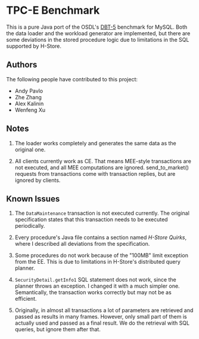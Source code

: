 # TPC-E Benchmark

This is a pure Java port of the OSDL's [DBT-5](http://sourceforge.net/apps/mediawiki/osdldbt/) benchmark for MySQL.
Both the data loader and the workload generator are implemented, but there are some deviations in the stored procedure
logic due to limitations in the SQL supported by H-Store.


## Authors

The following people have contributed to this project:

* Andy Pavlo
* Zhe Zhang
* Alex Kalinin
* Wenfeng Xu


## Notes

1. The loader works completely and generates the same data as the original one.

2. All clients currently work as CE. That means MEE-style transactions are not executed, and all MEE computations are
ignored. send_to_market() requests from transactions come with transaction replies, but are ignored by clients.


## Known Issues

1. The `DataMaintenance` transaction is not executed currently. The original specification states that this transaction
needs to be executed periodically.

2. Every procedure's Java file contains a section named *H-Store Quirks*, where I described all deviations from the
specification.

3. Some procedures do not work because of the "100MB" limit exception from the EE. This is due to limitations in
H-Store's distributed query planner.

4. `SecurityDetail.getInfo1` SQL statement does not work, since the planner throws an exception. I changed it with a
much simpler one. Semantically, the transaction works correctly but may not be as efficient. 

5. Originally, in almost all transactions a lot of parameters are retrieved and passed as results in many frames.
However, only small part of them is actually used and passed as a final result. We do the retrieval with SQL queries,
but ignore them after that.
